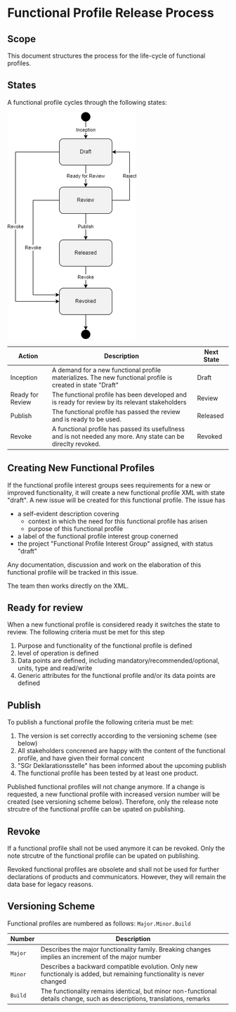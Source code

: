 # Functional Profile Release Process

## Scope
This document structures the process for the life-cycle of functional profiles.

## States
A functional profile cycles through the following states:

![SGr Functional Profile Process](functionalProfile_process.png)

| Action           | Description | Next State |
|------------------|-------------|------------|
| Inception        | A demand for a new functional profile materializes. The new functional profile is created in state "Draft" | Draft |
| Ready for Review | The functional profile has been developed and is ready for review by its relevant stakeholders | Review |
| Publish          | The functional profile has passed the review and is ready to be used. | Released |
| Revoke           | A functional profile has passed its usefullness and is not needed any more. Any state can be direclty revoked. | Revoked |


## Creating New Functional Profiles

If the functional profile interest groups sees requirements for a new or improved functionality, it will create a new functional profile
XML with state "draft". A new issue will be created for this functional profile. The issue has 

- a self-evident description covering
  - context in which the need for this functional profile has arisen
  - purpose of this functional profile
- a label of the functional profile interest group conerned
- the project "Functional Profile Interest Group" assigned, with status "draft"

Any documentation, discussion and work on the elaboration of this functional profile will be tracked in this issue.

The team then works directly on the XML.


## Ready for review

When a new functional profile is considered ready it switches the state to review. The following criteria must be met for this step

1. Purpose and functionality of the functional profile is defined
2. level of operation is defined
3. Data points are defined, including mandatory/recommended/optional, units, type and read/write
4. Generic attributes for the functional profile and/or its data points are defined


## Publish

To publish a functional profile the following criteria must be met:

1. The version is set correctly according to the versioning scheme (see below)
2. All stakeholders concrened are happy with the content of the functional profile, and have given their formal concent
3. "SGr Deklarationsstelle" has been informed about the upcoming publish
4. The functional profile has been tested by at least one product.

Published functional profiles will not change anymore. If a change is requested, a new functional profile with increased version number will be created (see versioning scheme below). Therefore, only the release note strcutre of the functional profile can be upated on publishing.


## Revoke

If a functional profile shall not be used anymore it can be revoked. Only the note strcutre of the functional profile can be upated on publishing.

Revoked functional profiles are obsolete and shall not be used for further declarations of products and communicators. However, they will remain the data base for legacy reasons.


## Versioning Scheme

Functional profiles are numbered as follows: `Major.Minor.Build`

| Number | Description |
|--------|-------------|
| `Major` | Describes the major functionality family. Breaking changes implies an increment of the major number |
| `Minor` | Describes a backward compatible evolution. Only new functionaly is added, but remaining functionality is never changed |
| `Build`  | The functionality remains identical, but minor non-functional details change, such as descriptions, translations, remarks |

